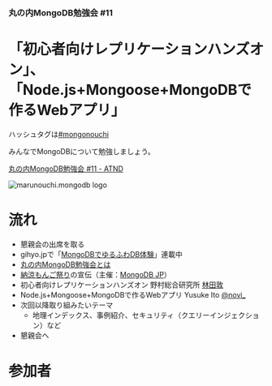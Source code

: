 ### 丸の内MongoDB勉強会 #11

# 「初心者向けレプリケーションハンズオン」、「Node.js+Mongoose+MongoDBで作るWebアプリ」

ハッシュタグは[#mongonouchi](https://twitter.com/search?q=%23mongonouchi&src=hash)

みんなでMongoDBについて勉強しましょう。  

[丸の内MongoDB勉強会 #11 - ATND](http://atnd.org/events/39988)

![marunouchi.mongodb logo](http://syokenz.github.com/marunouchi-mongodb/images/mongodb_logo.png)

# 流れ
* 懇親会の出席を取る
* gihyo.jpで「[MongoDBでゆるふわDB体験](http://gihyo.jp/dev/serial/01/mongodb)」連載中
* [丸の内MongoDB勉強会とは](http://rinrin0108.github.io/slides/mongonouchi/#0)
* [納涼もんご祭り](http://crumb.jp/mongo/noryo2013/top)の宣伝（主催：[MongoDB JP](http://crumb.jp/mongo/main)）
* 初心者向けレプリケーションハンズオン 野村総合研究所 [林田敦](http://www.facebook.com/atsushi.hayashida.5)
* Node.js+Mongoose+MongoDBで作るWebアプリ Yusuke Ito [@novi_](http://twitter.com/novi_)
* 次回以降取り組みたいテーマ
  * 地理インデックス、事例紹介、セキュリティ（クエリーインジェクション）など
* 懇親会へ



# 参加者


